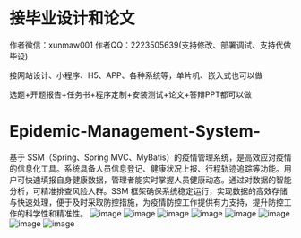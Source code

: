 # 接毕业设计和论文
作者微信：xunmaw001  作者QQ：2223505639(支持修改、部署调试、支持代做毕设)

接网站设计、小程序、H5、APP、各种系统等，单片机、嵌入式也可以做

选题+开题报告+任务书+程序定制+安装测试+论文+答辩PPT都可以做
# Epidemic-Management-System-
基于 SSM（Spring、Spring MVC、MyBatis）的疫情管理系统，是高效应对疫情的信息化工具。系统具备人员信息登记、健康状况上报、行程轨迹追踪等功能。用户可快速填报自身健康数据，管理者能实时掌握人员健康动态。通过对数据的智能分析，可精准排查风险人群。SSM 框架确保系统稳定运行，实现数据的高效存储与快速处理，便于及时采取防控措施，为疫情防控工作提供有力支持，提升防控工作的科学性和精准性。 
![image](https://github.com/user-attachments/assets/fdeb8837-f1da-43f0-b411-7017865ba9ae)
![image](https://github.com/user-attachments/assets/a91a62f8-e37e-483d-a3db-3590eb71b76a)
![image](https://github.com/user-attachments/assets/ac5a23b3-18d4-4c07-898d-879c2fae7ff2)
![image](https://github.com/user-attachments/assets/cab4a967-e98c-4fbe-a58e-3f11d8529bc1)
![image](https://github.com/user-attachments/assets/cf3f5177-4c15-4e18-b427-07a2cd3b8609)
![image](https://github.com/user-attachments/assets/717e1cc6-8f52-4c66-aa25-6b978f02ee2e)
![image](https://github.com/user-attachments/assets/95b96caf-d484-46fe-a513-de80d1ba07ed)
![image](https://github.com/user-attachments/assets/3c69afd0-4135-43b3-b5f6-db4b8325ffb6)
